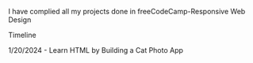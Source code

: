 I have complied all my projects done in freeCodeCamp-Responsive Web Design

Timeline

1/20/2024 - Learn HTML by Building a Cat Photo App
